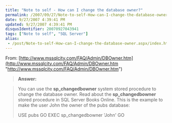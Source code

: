 ```yaml
---
title: "Note to self - How can I change the database owner?"
permalink: /2007/09/27/Note-to-self-How-can-I-change-the-database-owner/
date: 9/27/2007 4:39:41 PM
updated: 9/27/2007 4:39:41 PM
disqusIdentifier: 20070927043941
tags: ["Note to self", "SQL Server"]
alias:
 - /post/Note-to-self-How-can-I-change-the-database-owner.aspx/index.html
---
```

From: [http://www.mssqlcity.com/FAQ/Admin/DBOwner.htm](http://www.mssqlcity.com/FAQ/Admin/DBOwner.htm "http://www.mssqlcity.com/FAQ/Admin/DBOwner.htm")

> **Answer:**
<!-- more -->
> You can use the **sp_changedbowner** system stored procedure to change the database owner.
> Read about the **sp_changedbowner** stored procedure in SQL Server Books Online.
> This is the example to make the user John the owner of the pubs database:
> 
> USE pubs
GO
EXEC sp_changedbowner 'John'
GO
